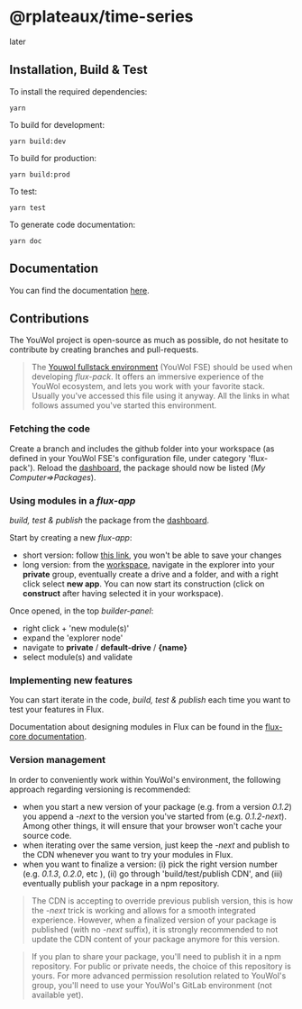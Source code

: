 # @rplateaux/time-series


later


## Installation, Build & Test 

To install the required dependencies:
```shell
yarn 
```

To build for development:
```shell
yarn build:dev
```

To build for production:
```shell
yarn build:prod
```

To test:
```shell
yarn test
```

To generate code documentation:
```shell
yarn doc
```
## Documentation

You can find the documentation [here](https://youwol.github.io/$time-series/dist/docs/index.html).


## Contributions

The YouWol project is open-source as much as possible, 
do not hesitate to contribute by creating branches and pull-requests.

> The [Youwol fullstack environment](https://pypi.org/project/youwol/) (YouWol FSE) should be used when developing
> *flux-pack*. It offers an immersive experience of the YouWol ecosystem, and lets
> you work with your favorite stack. Usually you've accessed this file using it anyway.
> All the links in what follows assumed you've started this environment.

### Fetching the code

Create a branch and includes the github folder
into your workspace (as defined in your YouWol FSE's configuration file, under
category 'flux-pack'). Reload the [dashboard](/ui/dashboard-developer/), 
the package should now be listed (*My Computer=>Packages*).

### Using modules in a *flux-app*

*build, test & publish* the package from the [dashboard](/ui/dashboard-developer/).

Start by creating a new *flux-app*:
-    short version: follow [this link](/ui/flux-builder/?uri=%7B%22name%22%3A%22new%20flux-project%22%2C%22description%22%3A%22%22%2C%22runnerRendering%22%3A%7B%22layout%22%3A%22%22%2C%22style%22%3A%22%22%7D%2C%22builderRendering%22%3A%7B%22descriptionsBoxes%22%3A%5B%5D%2C%22modulesView%22%3A%5B%5D%2C%22connectionsView%22%3A%5B%5D%7D%2C%22requirements%22%3A%7B%22fluxComponents%22%3A%5B%5D%2C%22fluxPacks%22%3A%5B%5D%2C%22libraries%22%3A%7B%7D%2C%22loadingGraph%22%3A%7B%22graphType%22%3A%22sequential-v1%22%2C%22lock%22%3A%5B%5D%2C%22definition%22%3A%5B%5B%5D%5D%7D%7D%2C%22workflow%22%3A%7B%22modules%22%3A%5B%5D%2C%22connections%22%3A%5B%5D%2C%22plugins%22%3A%5B%5D%2C%22rootLayerTree%22%3A%7B%22layerId%22%3A%22rootLayer%22%2C%22moduleIds%22%3A%5B%5D%2C%22title%22%3A%22rootLayer%22%2C%22children%22%3A%5B%5D%7D%7D%7D), you won't be able to save your changes
-   long version: from the [workspace](/ui/workspace-explorer/), navigate in the explorer into your **private** group,
eventually create a drive and a folder, and with a right click select **new app**. You can now start its construction (click 
on **construct** after having selected it in your workspace).

Once opened, in the top *builder-panel*:
-    right click + 'new module(s)'
-    expand the 'explorer node'
-    navigate to **private** / **default-drive** / **{name}**
-    select module(s) and validate

### Implementing new features

You can start iterate in the code, *build, test & publish* each time
you want to test your features in Flux. 

Documentation about designing modules in Flux can be found in the
[flux-core documentation](/api/assets-gateway/raw/package/QHlvdXdvbC9mbHV4LWNvcmU=/latest/dist/docs/modules/core_concepts.html).


### Version management 

In order to conveniently work within YouWol's environment, the following 
approach regarding versioning is recommended:
-   when you start a new version of your package (e.g. from a version *0.1.2*)
you append a *-next* to the version you've started from (e.g. *0.1.2-next*). 
    Among other things, it will ensure that your browser won't cache your source code.
-   when iterating over the same version, just keep the *-next* and publish to the CDN
    whenever you want to try your modules in Flux.
-   when you want to finalize a version: (i) pick the right version number 
    (e.g. *0.1.3*, *0.2.0*, etc ), (ii) go through 'build/test/publish CDN', 
    and (iii) eventually publish your package in a npm repository.

> The CDN is accepting to override previous publish version, this
> is how the *-next* trick is working and allows for a smooth integrated 
> experience. However, when a finalized version of your package is published
> (with no *-next* suffix), it is strongly recommended to not update the
> CDN content of your package anymore for this version.

> If you plan to share your package, you'll need to publish it in a npm repository.
> For public or private needs, the choice of this repository is yours.
> For more advanced permission resolution related to YouWol's group, you'll need to use your 
> YouWol's GitLab environment (not available yet).
